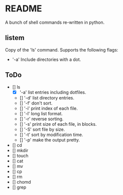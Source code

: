 # README

A bunch of shell commands re-written in python.

## listem

Copy of the 'ls' command. Supports the following flags:

- '-a' Include directories with a dot.

## ToDo

- [] ls
  - [X] '-a' list entries including dotfiles.
  - [] '-d' list directory entries.
  - [] '-f' don't sort.
  - [] '-i' print index of each file.
  - [] '-l' long list format.
  - [] '-r' reverse sorting.
  - [] '-s' print size of each file, in blocks.
  - [] '-S' sort file by size.
  - [] '-t' sort by modification time.
  - [] '-p' make the output pretty.
- [] cd
- [] mkdir
- [] touch
- [] cat
- [] mv
- [] cp
- [] rm
- [] chomd
- [] grep